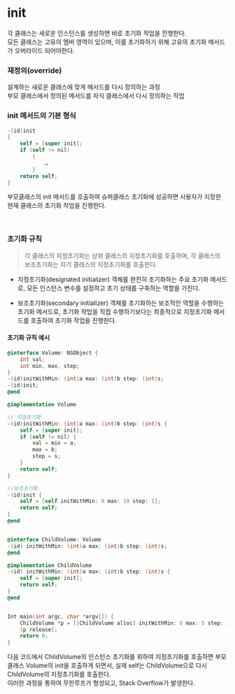 # init

각 클래스는 새로운 인스턴스를 생성하면 바로 초기화 작업을 진행한다.<br>
모든 클래스는 고유의 멤버 영역이 있으며, 이를 초기화하기 위해 고유의 초기화 메서드가 오버라이드 되어야한다.<br>

### 재정의(override)
설계하는 새로운 클래스에 맞게 메서드를 다시 정의하는 과정<br>
부모 클래스에서 정의된 메서드를 자식 클래스에서 다시 정의하는 작업<br>

### init 메서드의 기본 형식
```objective-c
-(id)init
{
	self = [super init];
	if (self != nil)
		{
			…
		}
	return self;
}
```
부모클래스의 init 메서드를 호출하여 슈퍼클래스 초기화에 성공하면 사용자가 지정한 현재 클래스의 초기화 작업을 진행한다.

<br>

### 초기화 규칙

> 각 클래스의 지정초기화는 상위 클래스의 지정초기화를 호출하며, 각 클래스의 보조초기화는 자기 클래스의 지정초기화를 호출한다.<br>

- 지정초기화(designated initializer)
객체를 완전히 초기화하는 주요 초기화 메서드로, 모든 인스턴스 변수를 설정하고 초기 상태를 구축하는 역할을 가진다.<br>

- 보조초기화(secondary initializer)
객체를 초기화하는 보조적인 역할을 수행하는 초기화 메서드로, 초기화 작업을 직접 수행하기보다는 최종적으로 지정초기화 메서드를 호출하여 초기화 작업을 진행한다.<br>

#### 초기화 규칙 예시
```objective-c
@interface Volume: NSObject {
	int val;
	int min, max, step;
}
-(id)initWithMin: (int)a max: (int)b step: (int)s;
-(id)init;
@end

@implementation Volume

// 지정초기화
-(id)initWithMin: (int)a max: (int)b step: (int)s {
	self = [super init];
	if (self != nil) {
		val = min = a;
		max = b;
		step = s;
	}
	return self;
}

//보조초기화
-(id)init {
	self = [self initWithMin: 0 max: 10 step: 1];
	return self;
}
@end


@interface ChildVolume: Volume
-(id) initWithMin: (int)a max: (int)b step: (int)s;
@end 

@implementation ChildVolume
-(id) initWithMin: (int)a max: (int)b step: (int)s {
	self = [super init];
	return self;
}
@end


Int main(int argc, char *argv[]) {
	ChildVolume *p = [[ChildVolume alloc] initWithMin: 0 max: 5 step: 1];
	[p release];
	return 0;
}
```
다음 코드에서 ChildVolume의 인스턴스 초기화를 위하여 지정초기화를 호출하면 부모클래스 Volume의 init을 호출하게 되면서, 실제 self는 ChildVolume으로 다시 ChildVolume의 지정초기화를 호출한다.<br>
이러한 과정을 통하여 무한루프가 형성되고, Stack Overflow가 발생한다.

 
